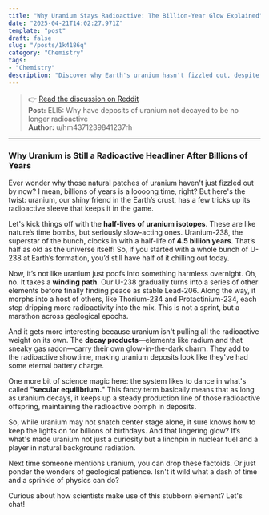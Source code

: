 ```yaml
---
title: "Why Uranium Stays Radioactive: The Billion-Year Glow Explained"
date: "2025-04-21T14:02:27.971Z"
template: "post"
draft: false
slug: "/posts/1k4186q"
category: "Chemistry"
tags:
- "Chemistry"
description: "Discover why Earth's uranium hasn't fizzled out, despite billions of years of decay."
---
```

>👉 [Read the discussion on Reddit](https://www.reddit.com/r/explainlikeimfive/comments/1k4186q)  
>**Post:** ELI5: Why have deposits of uranium not decayed to be no longer radioactive  
>**Author:** u/hm4371239841237rh  
---

### Why Uranium is Still a Radioactive Headliner After Billions of Years

Ever wonder why those natural patches of uranium haven't just fizzled out by now? I mean, billions of years is a loooong time, right? But here's the twist: uranium, our shiny friend in the Earth’s crust, has a few tricks up its radioactive sleeve that keeps it in the game.

Let's kick things off with the **half-lives of uranium isotopes**. These are like nature’s time bombs, but seriously slow-acting ones. Uranium-238, the superstar of the bunch, clocks in with a half-life of **4.5 billion years**. That’s half as old as the universe itself! So, if you started with a whole bunch of U-238 at Earth’s formation, you’d still have half of it chilling out today. 

Now, it’s not like uranium just poofs into something harmless overnight. Oh, no. It takes a **winding path**. Our U-238 gradually turns into a series of other elements before finally finding peace as stable Lead-206. Along the way, it morphs into a host of others, like Thorium-234 and Protactinium-234, each step dripping more radioactivity into the mix. This is not a sprint, but a marathon across geological epochs.

And it gets more interesting because uranium isn't pulling all the radioactive weight on its own. The **decay products**—elements like radium and that sneaky gas radon—carry their own glow-in-the-dark charm. They add to the radioactive showtime, making uranium deposits look like they've had some eternal battery charge.

One more bit of science magic here: the system likes to dance in what's called **"secular equilibrium."** This fancy term basically means that as long as uranium decays, it keeps up a steady production line of those radioactive offspring, maintaining the radioactive oomph in deposits.

So, while uranium may not snatch center stage alone, it sure knows how to keep the lights on for billions of birthdays. And that lingering glow? It’s what's made uranium not just a curiosity but a linchpin in nuclear fuel and a player in natural background radiation.

Next time someone mentions uranium, you can drop these factoids. Or just ponder the wonders of geological patience. Isn't it wild what a dash of time and a sprinkle of physics can do?

Curious about how scientists make use of this stubborn element? Let's chat!